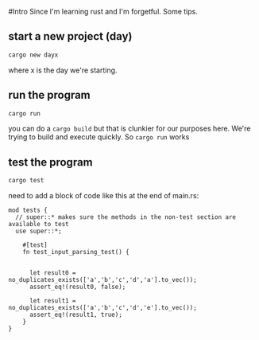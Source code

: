 #Intro
Since I'm learning rust and I'm forgetful.  Some tips.

## start a new project (day)

```rust
cargo new dayx
```
where x is the day we're starting.

## run the program

```rust
cargo run
```

you can do a `cargo build` but that is clunkier for our purposes here. We're trying to build and execute quickly.  So `cargo run` works


## test the program

```rust
cargo test
```

need to add a block of code like this at the end of main.rs:

```rust#[cfg(test)]
mod tests {
  // super::* makes sure the methods in the non-test section are available to test
  use super::*;

    #[test]
    fn test_input_parsing_test() {


      let result0 = no_duplicates_exists(['a','b','c','d','a'].to_vec());
      assert_eq!(result0, false);

      let result1 = no_duplicates_exists(['a','b','c','d','e'].to_vec());
      assert_eq!(result1, true);
    }
}